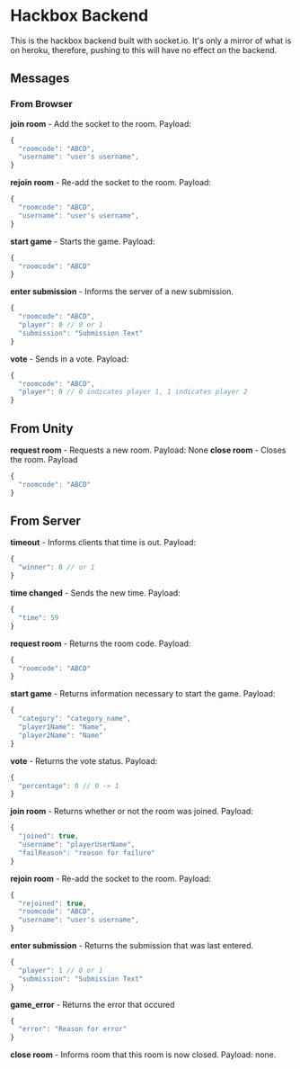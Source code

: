 # Hackbox Backend
This is the hackbox backend built with socket.io. It's only a mirror of what is on heroku, therefore, pushing to this will have no effect on the backend.

## Messages
### From Browser
**join room** - Add the socket to the room. Payload: 
```js
{
  "roomcode": "ABCD",
  "username": "user's username",
}
```
**rejoin room** - Re-add the socket to the room. Payload: 
```js
{
  "roomcode": "ABCD",
  "username": "user's username",
}
```
**start game** - Starts the game. Payload:
```js
{
  "roomcode": "ABCD"
}
```
**enter submission** - Informs the server of a new submission.
```js
{
  "roomcode": "ABCD",
  "player": 0 // 0 or 1
  "submission": "Submission Text"
}
```
**vote** - Sends in a vote. Payload: 
```js
{
  "roomcode": "ABCD",
  "player": 0 // 0 indicates player 1, 1 indicates player 2
}
```
## From Unity
**request room** - Requests a new room. Payload: None
**close room** - Closes the room. Payload
```js
{
  "roomcode": "ABCD"
}
```

## From Server
**timeout** - Informs clients that time is out. Payload: 
```js
{
  "winner": 0 // or 1
}
```

**time changed** - Sends the new time. Payload: 
```js
{
  "time": 59
}
```
**request room** - Returns the room code. Payload: 
```js
{
  "roomcode": "ABCD"
}
```
**start game** - Returns information necessary to start the game. Payload: 
```js
{
  "category": "category_name",
  "player1Name": "Name",
  "player2Name": "Name"
}
```
**vote** - Returns the vote status. Payload: 
```js
{
  "percentage": 0 // 0 -> 1
}
```
**join room** - Returns whether or not the room was joined. Payload: 
```js
{
  "joined": true,
  "username": "playerUserName",
  "failReason": "reason for failure"
}
```
**rejoin room** - Re-add the socket to the room. Payload: 
```js
{
  "rejoined": true,
  "roomcode": "ABCD",
  "username": "user's username",
}
```
**enter submission** - Returns the submission that was last entered. 
```js
{
  "player": 1 // 0 or 1
  "submission": "Submission Text"
}
```

**game_error** - Returns the error that occured
```js
{
  "error": "Reason for error"
}
```

**close room** - Informs room that this room is now closed. Payload: none.
